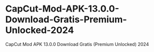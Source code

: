 # CapCut-Mod-APK-13.0.0-Download-Gratis-Premium-Unlocked-2024
CapCut Mod APK 13.0.0 Download Gratis (Premium Unlocked) 2024
